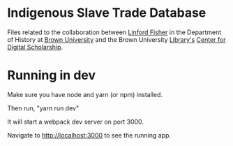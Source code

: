 # Indigenous Slave Trade Database
Files related to the collaboration between [Linford Fisher](https://vivo.brown.edu/display/lf7) in the Department of History at [Brown University](http://www.brown.edu) and the Brown University [Library's](http://library.brown.edu/) [Center for Digital Scholarship](http://cds.library.brown.edu/).

# Running in dev
Make sure you have node and yarn (or npm) installed.

Then run, "yarn run dev"

It will start a webpack dev server on port 3000.

Navigate to [http://localhost:3000](http://localhost:3000) to see the running app.
